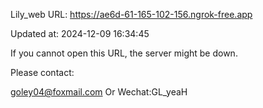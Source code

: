 Lily_web URL: https://ae6d-61-165-102-156.ngrok-free.app

Updated at: 2024-12-09 16:34:45

If you cannot open this URL, the server might be down.

Please contact: 

goley04@foxmail.com Or Wechat:GL_yeaH